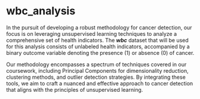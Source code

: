 # wbc_analysis

In the pursuit of developing a robust methodology for cancer detection, our focus is on leveraging unsupervised learning techniques to analyze a comprehensive set of health indicators. The ***wbc*** dataset that will be used for this analysis consists of unlabeled health indicators, accompanied by a binary outcome variable denoting the presence (1) or absence (0) of cancer.

Our methodology encompasses a spectrum of techniques covered in our coursework, including Principal Components for dimensionality reduction, clustering methods, and outlier detection strategies. By integrating these tools, we aim to craft a nuanced and effective approach to cancer detection that aligns with the principles of unsupervised learning. 